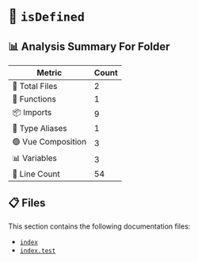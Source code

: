 # 📁 `isDefined`

## 📊 Analysis Summary For Folder

| Metric | Count |
|--------|-------|
| 📁 Total Files | 2 |
| 🔧 Functions | 1 |
| 📦 Imports | 9 |
| 📑 Type Aliases | 1 |
| 🟢 Vue Composition | 3 |
| 📊 Variables | 3 |
| 🔢 Line Count | 54 |


## 📋 Files

This section contains the following documentation files:

- [`index`](./index.md)
- [`index.test`](./index.test.md)